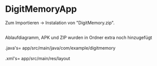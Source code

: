 # DigitMemoryApp

 <p>Zum Importieren -> Instalation von "DigitMemory.zip".</p>
 <br>Ablaufdiagramm, APK und ZIP wurden in Ordner extra noch hinzugefügt<br>

<br>
.java's= app/src/main/java/com/example/digitmemory<br>
<br>.xml's= app/src/main/res/layout<br>
